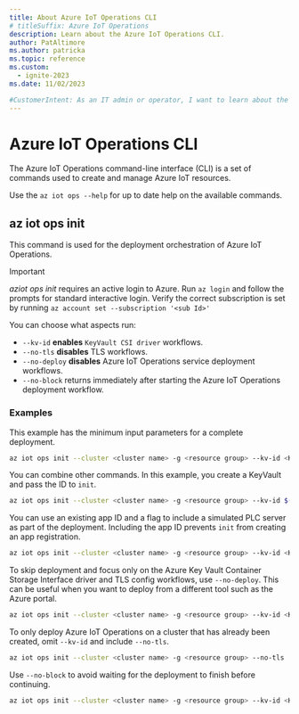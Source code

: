 ```yaml
---
title: About Azure IoT Operations CLI
# titleSuffix: Azure IoT Operations
description: Learn about the Azure IoT Operations CLI.
author: PatAltimore
ms.author: patricka
ms.topic: reference
ms.custom:
  - ignite-2023
ms.date: 11/02/2023

#CustomerIntent: As an IT admin or operator, I want to learn about the Azure IoT Operations CLI so that I can manage my IoT deployments.
---
```


# Azure IoT Operations CLI

The Azure IoT Operations command-line interface (CLI) is a set of commands used to create and manage Azure IoT resources.

Use the `az iot ops --help` for up to date help on the available commands.

## az iot ops init

This command is used for the deployment orchestration of Azure IoT Operations.

> [!IMPORTANT]
> *aziot ops init* requires an active login to Azure. Run `az login` and follow the prompts for standard interactive login. Verify the correct subscription is set by running `az account set --subscription '<sub Id>'`

You can choose what aspects run:

- `--kv-id` **enables** `KeyVault CSI driver` workflows.
- `--no-tls` **disables** TLS workflows.
- `--no-deploy` **disables** Azure IoT Operations service deployment workflows.
- `--no-block` returns immediately after starting the Azure IoT Operations deployment workflow.

### Examples

This example has the minimum input parameters for a complete deployment.

```bash
az iot ops init --cluster <cluster name> -g <resource group> --kv-id <Key Vault resource ID>
```

You can combine other commands. In this example, you create a KeyVault and pass the ID to `init`.

```bash
az iot ops init --cluster <cluster name> -g <resource group> --kv-id $(az keyvault create -n mykeyvault -g myrg -o tsv --query id)
```

You can use an existing app ID and a flag to include a simulated PLC server as part of the deployment. Including the app ID prevents `init` from creating an app registration.

```bash
az iot ops init --cluster <cluster name> -g <resource group> --kv-id <Key Vault resource ID> --sp-app-id <app registration GUID> --simulate-plc
```

To skip deployment and focus only on the Azure Key Vault Container Storage Interface driver and TLS config workflows, use `--no-deploy`. This can be useful when you want to deploy from a different tool such as the Azure portal.

```bash
az iot ops init --cluster <cluster name> -g <resource group> --kv-id <Key Vault resource ID> --sp-app-id <app registration GUID> --no-deploy
```

To only deploy Azure IoT Operations on a cluster that has already been created, omit `--kv-id` and include `--no-tls`.

```bash
az iot ops init --cluster <cluster name> -g <resource group> --no-tls
```

Use `--no-block` to avoid waiting for the deployment to finish before continuing.

```bash
az iot ops init --cluster <cluster name> -g <resource group> --kv-id <Key Vault resource ID> --sp-app-id <app registration GUID> --no-block
```

